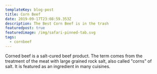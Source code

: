 ```yaml
---
templateKey: blog-post
title: Corn Beef
date: 2019-09-17T23:08:59.353Z
description: The Best Corn Beef is in the trash
featuredpost: true
featuredimage: /img/safari-pinned-tab.svg
tags:
  - cornbeef
---
```

Corned beef is a salt-cured beef product. The term comes from the treatment of the meat with large grained rock salt, also called "corns" of salt. It is featured as an ingredient in many cuisines.
